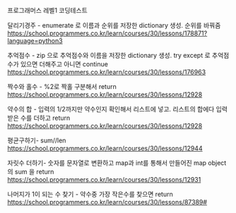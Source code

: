 프로그래머스 레벨1 코딩테스트

달리기경주 - enumerate 로 이름과 순위를 저장한 dictionary 생성. 순위를 바꿔줌
https://school.programmers.co.kr/learn/courses/30/lessons/178871?language=python3

추억점수 - zip 으로 추억점수와 이름을 저장한 dictionary 생성. try except 로 추억점수가 있으면 더해주고 아니면 continue
https://school.programmers.co.kr/learn/courses/30/lessons/176963

짝수와 홀수 - %2로 짝홀 구분해서 return
https://school.programmers.co.kr/learn/courses/30/lessons/12928

약수의 합 - 입력의 1/2까지만 약수인지 확인해서 리스트에 넣고. 리스트의 합에다 입력받은 수를 더하고 return
https://school.programmers.co.kr/learn/courses/30/lessons/12928

평균구하기- sum//len
https://school.programmers.co.kr/learn/courses/30/lessons/12944

자릿수 더하기- 숫자를 문자열로 변환하고 map과 int를 통해서 만들어진 map object의 sum 을 return 
https://school.programmers.co.kr/learn/courses/30/lessons/12931

나머지가 1이 되는 수 찾기 - 약수중 가장 작은수를 찾으면 return
https://school.programmers.co.kr/learn/courses/30/lessons/87389#

